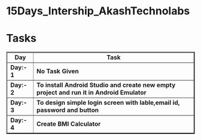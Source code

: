 # 15Days_Intership_AkashTechnolabs

# Tasks

<table border="2">
<tr>
    <td><b><div align="center">Day</div></b></td>
    <td><b><div align="center">Task</div></b></td>
</tr>

<tr>
    <td><b> Day:- 1 </b></td>
        <td><b> No Task Given </b></td>
</tr>
  
<tr>
    <td><b> Day:- 2 </b></td>
    <td><b> To install Android Studio and create new empty project and run it in Android Emulator </b></td>
</tr>

<tr>
    <td><b> Day:- 3 </b></td>
    <td><b> To design simple login screen with lable,email id, password and button </b></td>
</tr>
    
<tr>
    <td><b> Day:- 4 </b></td>
    <td><b> Create BMI Calculator </b></td>
</tr>
</table>
